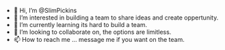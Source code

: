 - 👋 Hi, I’m @SlimPickins
- 👀 I’m interested in building a team to share ideas and create oppertunity.
- 🌱 I’m currently learning its hard to build a team.
- 💞️ I’m looking to collaborate on, the options are limitless.
- 📫 How to reach me ... message me if you want on the team.

<!---
SlimPickins/SlimPickins is a ✨ special ✨ repository because its `README.md` (this file) appears on your GitHub profile.
You can click the Preview link to take a look at your changes.
--->
